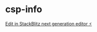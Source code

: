 # csp-info

[Edit in StackBlitz next generation editor ⚡️](https://stackblitz.com/~/github.com/niroula-kushal/csp-info)